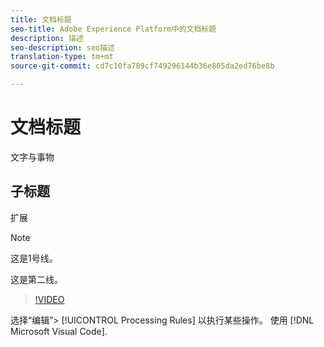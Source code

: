 ```yaml
---
title: 文档标题
seo-title: Adobe Experience Platform中的文档标题
description: 描述
seo-description: seo描述
translation-type: tm+mt
source-git-commit: cd7c10fa789cf749296144b36e805da2ed76be8b

---
```



# 文档标题

文字与事物

## 子标题

扩展

> [!NOTE]
> 
> 这是1号线。
>
> 这是第二线。

> [!VIDEO](https://youtu.be/ypS_CKym5NQ)

选择“编辑”> [!UICONTROL Processing Rules] 以执行某些操作。 使用 [!DNL Microsoft Visual Code].
